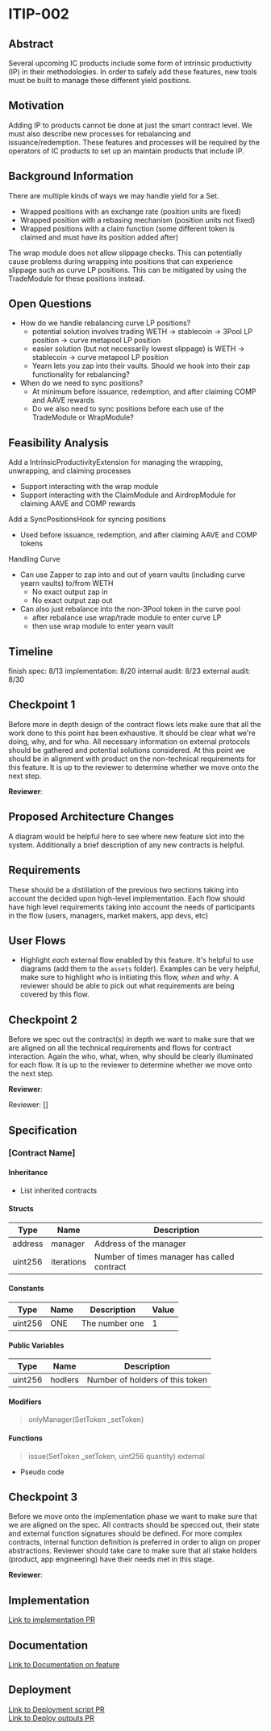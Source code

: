 # ITIP-002
## Abstract
Several upcoming IC products include some form of intrinsic productivity (IP) in their methodologies. In order to safely add these features, new tools must be built to manage these different yield positions.
## Motivation
Adding IP to products cannot be done at just the smart contract level. We must also describe new processes for rebalancing and issuance/redemption. These features and processes will be required by the operators of IC products to set up an maintain products that include IP.

## Background Information
There are multiple kinds of ways we may handle yield for a Set.
- Wrapped positions with an exchange rate (position units are fixed)
- Wrapped position with a rebasing mechanism (position units not fixed)
- Wrapped positions with a claim function (some different token is claimed and must have its position added after)

The wrap module does not allow slippage checks. This can potentially cause problems during wrapping into positions that can experience slippage such as curve LP positions. This can be mitigated by using the TradeModule for these positions instead.

## Open Questions
- How do we handle rebalancing curve LP positions?
    - potential solution involves trading WETH -> stablecoin -> 3Pool LP position -> curve metapool LP position
    - easier solution (but not necessarily lowest slippage) is WETH -> stablecoin -> curve metapool LP position
    - Yearn lets you zap into their vaults. Should we hook into their zap functionality for rebalancing?
- When do we need to sync positions?
    - At minimum before issuance, redemption, and after claiming COMP and AAVE rewards
    - Do we also need to sync positions before each use of the TradeModule or WrapModule?
## Feasibility Analysis
Add a IntrinsicProductivityExtension for managing the wrapping, unwrapping, and claiming processes
- Support interacting with the wrap module
- Support interacting with the ClaimModule and AirdropModule for claiming AAVE and COMP rewards

Add a SyncPositionsHook for syncing positions
- Used before issuance, redemption, and after claiming AAVE and COMP tokens

Handling Curve
- Can use Zapper to zap into and out of yearn vaults (including curve yearn vaults) to/from WETH
    - No exact output zap in
    - No exact output zap out
- Can also just rebalance into the non-3Pool token in the curve pool
    - after rebalance use wrap/trade module to enter curve LP
    - then use wrap module to enter yearn vault


## Timeline
finish spec: 8/13
implementation: 8/20
internal audit: 8/23
external audit: 8/30

## Checkpoint 1
Before more in depth design of the contract flows lets make sure that all the work done to this point has been exhaustive. It should be clear what we're doing, why, and for who. All necessary information on external protocols should be gathered and potential solutions considered. At this point we should be in alignment with product on the non-technical requirements for this feature. It is up to the reviewer to determine whether we move onto the next step.

**Reviewer**:

## Proposed Architecture Changes
A diagram would be helpful here to see where new feature slot into the system. Additionally a brief description of any new contracts is helpful.
## Requirements
These should be a distillation of the previous two sections taking into account the decided upon high-level implementation. Each flow should have high level requirements taking into account the needs of participants in the flow (users, managers, market makers, app devs, etc) 
## User Flows
- Highlight *each* external flow enabled by this feature. It's helpful to use diagrams (add them to the `assets` folder). Examples can be very helpful, make sure to highlight *who* is initiating this flow, *when* and *why*. A reviewer should be able to pick out what requirements are being covered by this flow.
## Checkpoint 2
Before we spec out the contract(s) in depth we want to make sure that we are aligned on all the technical requirements and flows for contract interaction. Again the who, what, when, why should be clearly illuminated for each flow. It is up to the reviewer to determine whether we move onto the next step.

**Reviewer**:

Reviewer: []
## Specification
### [Contract Name]
#### Inheritance
- List inherited contracts
#### Structs
| Type 	| Name 	| Description 	|
|------	|------	|-------------	|
|address|manager|Address of the manager|
|uint256|iterations|Number of times manager has called contract|  
#### Constants
| Type 	| Name 	| Description 	| Value 	|
|------	|------	|-------------	|-------	|
|uint256|ONE    | The number one| 1       	|
#### Public Variables
| Type 	| Name 	| Description 	|
|------	|------	|-------------	|
|uint256|hodlers|Number of holders of this token|
#### Modifiers
> onlyManager(SetToken _setToken)
#### Functions
> issue(SetToken _setToken, uint256 quantity) external
- Pseudo code
## Checkpoint 3
Before we move onto the implementation phase we want to make sure that we are aligned on the spec. All contracts should be specced out, their state and external function signatures should be defined. For more complex contracts, internal function definition is preferred in order to align on proper abstractions. Reviewer should take care to make sure that all stake holders (product, app engineering) have their needs met in this stage.

**Reviewer**:

## Implementation
[Link to implementation PR]()
## Documentation
[Link to Documentation on feature]()
## Deployment
[Link to Deployment script PR]()  
[Link to Deploy outputs PR]()
